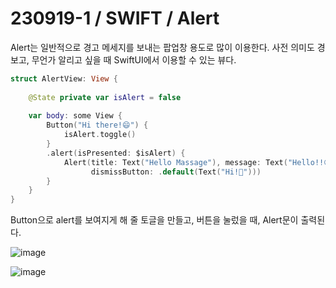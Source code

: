 # 230919-1 / SWIFT / Alert

Alert는 일반적으로 경고 메세지를 보내는 팝업창 용도로 많이 이용한다. 사전 의미도 경보고, 무언가 알리고 싶을 때 SwiftUI에서 이용할 수 있는 뷰다.

```swift
struct AlertView: View {
    
    @State private var isAlert = false
    
    var body: some View {
        Button("Hi there!😄") {
            isAlert.toggle()
        }
        .alert(isPresented: $isAlert) {
            Alert(title: Text("Hello Massage"), message: Text("Hello!!😁"),
                  dismissButton: .default(Text("Hi!👀")))
        }
    }
}
```

Button으로 alert를 보여지게 해 줄 토글을 만들고, 버튼을 눌렀을 때, Alert문이 출력된다. 

![image](<../사진/스크린샷 2023-09-19 오후 10.51.43.png>)

![image](<../사진/스크린샷 2023-09-19 오후 10.51.49.png>)